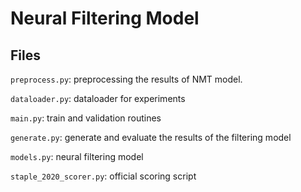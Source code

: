 # Neural Filtering Model

## Files

`preprocess.py`: preprocessing the results of NMT model.

`dataloader.py`: dataloader for experiments

`main.py`: train and validation routines

`generate.py`: generate and evaluate the results of the filtering model

`models.py`: neural filtering model

`staple_2020_scorer.py`: official scoring script
